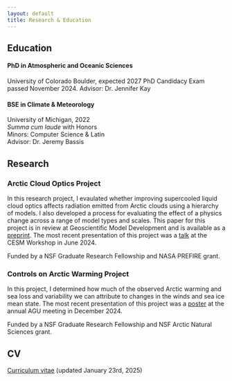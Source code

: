 ```yaml
---
layout: default
title: Research & Education
---
```

## Education

#### PhD in Atmospheric and Oceanic Sciences
University of Colorado Boulder, expected 2027
PhD Candidacy Exam passed November 2024.
Advisor: Dr. Jennifer Kay

#### BSE in Climate & Meteorology
University of Michigan, 2022        
_Summa cum laude_ with Honors        
Minors: Computer Science & Latin           
Advisor: Dr. Jeremy Bassis

## Research
### Arctic Cloud Optics Project
In this research project, I evaulated whether improving supercooled liquid cloud optics affects radiation emitted from Arctic clouds using a hierarchy of models. I also developed a process for evaluating the effect of a physics change across a range of model types and scales. This paper for this project is in review at Geoscientific Model Development and is available as a [preprint](
https://doi.org/10.5194/egusphere-2024-2043). The most recent presentation of this project was a [talk](https://www.youtube.com/live/6ECGPNW9Ufw?si=gjIZCSEgPW2tJzXp&t=18708) at the CESM Workshop in June 2024.

Funded by a NSF Graduate Research Fellowship and NASA PREFIRE grant.

### Controls on Arctic Warming Project
In this project, I determined how much of the observed Arctic warming and sea loss and variability we can attribute to changes in the winds and sea ice mean state. The most recent presentation of this project was a [poster](/assets/pdfs/AGU2024_Poster.pdf) at the annual AGU meeting in December 2024.

Funded by a NSF Graduate Research Fellowship and NSF Arctic Natural Sciences grant.

## CV
[Curriculum vitae](/assets/pdfs/Gilbert_CV_01232025.pdf) (updated January 23rd, 2025)
